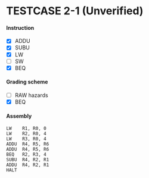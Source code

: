 # TESTCASE 2-1 (Unverified)

#### Instruction
- [x] ADDU
- [x] SUBU
- [x] LW
- [ ] SW
- [x] BEQ

#### Grading scheme
- [ ] RAW hazards
- [x] BEQ

#### Assembly
```
LW    R1, R0, 0
LW    R2, R0, 4
LW    R3, R0, 4
ADDU  R4, R5, R6
ADDU  R4, R5, R6
BEQ   R2, R3, 4
SUBU  R4, R2, R1
ADDU  R4, R2, R1
HALT
```
